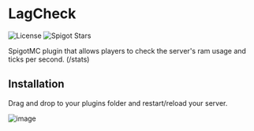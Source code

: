 # LagCheck
![License](https://img.shields.io/github/license/novialriptide/lagcheck?style=for-the-badge)
![Spigot Stars](https://img.shields.io/spiget/stars/91529?style=for-the-badge)

SpigotMC plugin that allows players to check the server's ram usage and ticks per second. (/stats)

## Installation
Drag and drop to your plugins folder and restart/reload your server.

![image](https://i.imgur.com/BUc1Zay.png)
